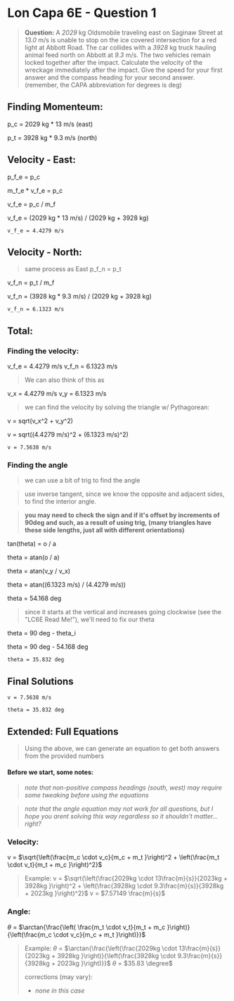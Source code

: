 
# Lon Capa 6E - Question 1

> **Question:** A *2029* kg Oldsmobile traveling east on Saginaw Street at *13.0* m/s is unable to stop on the ice covered intersection for a red light at Abbott Road. The car collides with a *3928* kg truck hauling animal feed north on Abbott at *9.3* m/s. The two vehicles remain locked together after the impact. Calculate the velocity of the wreckage immediately after the impact. Give the speed for your first answer and the compass heading for your second answer. (remember, the CAPA abbreviation for degrees is deg)

## Finding Momenteum:
p_c = 2029 kg * 13 m/s (east)

p_t = 3928 kg * 9.3 m/s (north)

## Velocity - East:

p_f_e = p_c

m_f_e * v_f_e = p_c 

v_f_e = p_c / m_f

v_f_e = (2029 kg * 13 m/s) / (2029 
kg + 3928 kg) 

`v_f_e = 4.4279 m/s`

## Velocity - North:
> same process as East
p_f_n = p_t

v_f_n = p_t / m_f

v_f_n = (3928 kg * 9.3 m/s) / (2029 
kg + 3928 kg) 

`v_f_n = 6.1323 m/s`

## Total:

### Finding the velocity:
v_f_e = 4.4279 m/s
v_f_n = 6.1323 m/s

> We can also think of this as

v_x = 4.4279 m/s
v_y = 6.1323 m/s

> we can find the velocity by solving the triangle w/ Pythagorean:

v = sqrt(v_x^2 + v_y^2)

v = sqrt((4.4279 m/s)^2 + (6.1323 
m/s)^2)

`v = 7.5638 m/s`

### Finding the angle
> we can use a bit of trig to find the angle

> use inverse tangent, since we know the opposite and adjacent sides, to find the interior angle.

> **you may need to check the sign and if it's offset by increments of 90deg and such, as a result of using trig, (many triangles have these side lengths, just all with different orientations)**

tan(theta) = o / a

theta = atan(o / a)

theta = atan(v_y / v_x)

theta = atan((6.1323 m/s) / (4.4279 
m/s))

theta = 54.168 deg

> since it starts at the vertical and increases going clockwise (see the "LC6E Read Me!"), we'll need to fix our theta

theta = 90 deg - theta_i

theta = 90 deg - 54.168 deg

`theta = 35.832 deg`

## Final Solutions

`v = 7.5638 m/s`

`theta = 35.832 deg`



## Extended: Full Equations

> Using the above, we can generate an equation to get both answers from the provided numbers

#### Before we start, some notes:

> *note that non-positive compass headings (south, west) may require some tweaking before using the equations*

> *note that the angle equation may not work for all questions, but I hope you arent solving this way regardless so it shouldn't matter... right?*

### Velocity:

v = $\sqrt{\left(\frac{m_c \cdot v_c}{m_c + m_t }\right)^2 + \left(\frac{m_t \cdot v_t}{m_t + m_c }\right)^2}$

> Example: 
> v = $\sqrt{\left(\frac{2029kg \cdot 13\frac{m}{s}}{2023kg + 3928kg }\right)^2 + \left(\frac{3928kg \cdot 9.3\frac{m}{s}}{3928kg + 2023kg }\right)^2}$ 
> v =  $7.57149 \frac{m}{s}$

### Angle:
$\theta$ = $\arctan{\frac{\left( \frac{m_t \cdot v_t}{m_t + m_c }\right)}{\left(\frac{m_c \cdot v_c}{m_c + m_t }\right)}}$

> Example: 
> $\theta$ = $\arctan{\frac{\left(\frac{2029kg \cdot 13\frac{m}{s}}{2023kg + 3928kg }\right)}{\left(\frac{3928kg \cdot 9.3\frac{m}{s}}{3928kg + 2023kg }\right)}}$
> $\theta$ = $35.83 \degree$
> 
> corrections (may vary):
> * *none in this case* 